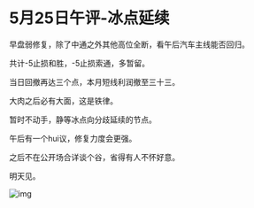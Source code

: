 # 5月25日午评-冰点延续

早盘弱修复，除了中通之外其他高位全断，看午后汽车主线能否回归。

共计-5止损和胜，-5止损索通，多暂留。

当日回撤再达三个点，本月短线利润撤至三十三。

大肉之后必有大面，这是铁律。

暂时不动手，静等冰点向分歧延续的节点。

午后有一个hui议，修复力度会更强。

之后不在公开场合详谈个谷，省得有人不怀好意。

明天见。

![img](https://mmbiz.qpic.cn/mmbiz_png/02vVCEibFUoFh3YHeQGoNKxoF7hzkdNg2KAiaX0f61CJ0awETLGZ89abCX9icZIib40STawjtv9dbKJAgEvib83IYEA/640?wx_fmt=png&wxfrom=5&wx_lazy=1&wx_co=1)